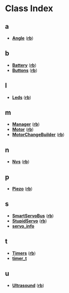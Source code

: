 
# Class Index


## a

* [**Angle**](classrb_1_1Angle.md)
([**rb**](namespacerb.md))


## b

* [**Battery**](classrb_1_1Battery.md)
([**rb**](namespacerb.md))
* [**Buttons**](classrb_1_1Buttons.md)
([**rb**](namespacerb.md))


## l

* [**Leds**](classrb_1_1Leds.md)
([**rb**](namespacerb.md))


## m

* [**Manager**](classrb_1_1Manager.md)
([**rb**](namespacerb.md))
* [**Motor**](classrb_1_1Motor.md)
([**rb**](namespacerb.md))
* [**MotorChangeBuilder**](classrb_1_1MotorChangeBuilder.md)
([**rb**](namespacerb.md))


## n

* [**Nvs**](classrb_1_1Nvs.md)
([**rb**](namespacerb.md))


## p

* [**Piezo**](classrb_1_1Piezo.md)
([**rb**](namespacerb.md))


## s

* [**SmartServoBus**](classrb_1_1SmartServoBus.md)
([**rb**](namespacerb.md))
* [**StupidServo**](classrb_1_1StupidServo.md)
([**rb**](namespacerb.md))
* [**servo\_info**](structrb_1_1SmartServoBus_1_1servo__info.md)


## t

* [**Timers**](classrb_1_1Timers.md)
([**rb**](namespacerb.md))
* [**timer\_t**](structrb_1_1Timers_1_1timer__t.md)


## u

* [**Ultrasound**](classrb_1_1Ultrasound.md)
([**rb**](namespacerb.md))

